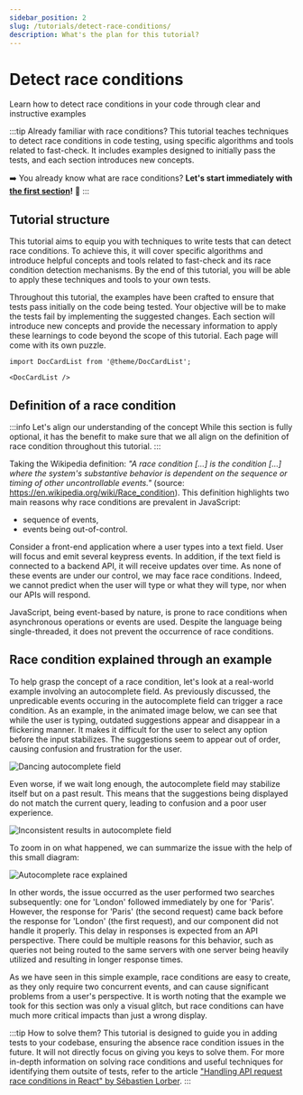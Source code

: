 ```yaml
---
sidebar_position: 2
slug: /tutorials/detect-race-conditions/
description: What's the plan for this tutorial?
---
```


# Detect race conditions

Learn how to detect race conditions in your code through clear and instructive examples

:::tip Already familiar with race conditions?
This tutorial teaches techniques to detect race conditions in code testing, using specific algorithms and tools related to fast-check. It includes examples designed to initially pass the tests, and each section introduces new concepts.

➡️ You already know what are race conditions? **Let's start immediately with [the first section](/docs/tutorials/detect-race-conditions/your-first-race-condition-test/)!** 🚀
:::

## Tutorial structure

This tutorial aims to equip you with techniques to write tests that can detect race conditions. To achieve this, it will cover specific algorithms and introduce helpful concepts and tools related to fast-check and its race condition detection mechanisms. By the end of this tutorial, you will be able to apply these techniques and tools to your own tests.

Throughout this tutorial, the examples have been crafted to ensure that tests pass initially on the code being tested. Your objective will be to make the tests fail by implementing the suggested changes. Each section will introduce new concepts and provide the necessary information to apply these learnings to code beyond the scope of this tutorial. Each page will come with its own puzzle.

```mdx-code-block
import DocCardList from '@theme/DocCardList';

<DocCardList />
```

## Definition of a race condition

:::info Let's align our understanding of the concept
While this section is fully optional, it has the benefit to make sure that we all align on the definition of race condition throughout this tutorial.
:::

Taking the Wikipedia definition: _"A race condition […] is the condition […] where the system's substantive behavior is dependent on the sequence or timing of other uncontrollable events."_ (source: https://en.wikipedia.org/wiki/Race_condition). This definition highlights two main reasons why race conditions are prevalent in JavaScript:

- sequence of events,
- events being out-of-control.

Consider a front-end application where a user types into a text field. User will focus and emit several keypress events. In addition, if the text field is connected to a backend API, it will receive updates over time. As none of these events are under our control, we may face race conditions. Indeed, we cannot predict when the user will type or what they will type, nor when our APIs will respond.

JavaScript, being event-based by nature, is prone to race conditions when asynchronous operations or events are used. Despite the language being single-threaded, it does not prevent the occurrence of race conditions.

## Race condition explained through an example

To help grasp the concept of a race condition, let's look at a real-world example involving an autocomplete field. As previously discussed, the unpredicable events occuring in the autocomplete field can trigger a race condition. As an example, in the animated image below, we can see that while the user is typing, outdated suggestions appear and disappear in a flickering manner. It makes it difficult for the user to select any option before the input stabilizes. The suggestions seem to appear out of order, causing confusion and frustration for the user.

![Dancing autocomplete field](@site/static/img/tutorials/autocomplete-bug.gif)

Even worse, if we wait long enough, the autocomplete field may stabilize itself but on a past result. This means that the suggestions being displayed do not match the current query, leading to confusion and a poor user experience.

![Inconsistent results in autocomplete field](@site/static/img/tutorials/autocomplete-bug-screenshot.png)

To zoom in on what happened, we can summarize the issue with the help of this small diagram:

![Autocomplete race explained](@site/static/img/tutorials/autocomplete-race-explained.png)

In other words, the issue occurred as the user performed two searches subsequently: one for 'London' followed immediately by one for 'Paris'. However, the response for 'Paris' (the second request) came back before the response for 'London' (the first request), and our component did not handle it properly. This delay in responses is expected from an API perspective. There could be multiple reasons for this behavior, such as queries not being routed to the same servers with one server being heavily utilized and resulting in longer response times.

As we have seen in this simple example, race conditions are easy to create, as they only require two concurrent events, and can cause significant problems from a user's perspective. It is worth noting that the example we took for this section was only a visual glitch, but race conditions can have much more critical impacts than just a wrong display.

:::tip How to solve them?
This tutorial is designed to guide you in adding tests to your codebase, ensuring the absence race condition issues in the future. It will not directly focus on giving you keys to solve them. For more in-depth information on solving race conditions and useful techniques for identifying them outsite of tests, refer to the article ["Handling API request race conditions in React" by Sébastien Lorber](https://sebastienlorber.com/handling-api-request-race-conditions-in-react).
:::
